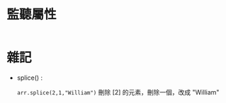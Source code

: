 # 監聽屬性

```html

```

# 雜記

* splice() : 

  `arr.splice(2,1,"William")`
  刪除 [2] 的元素，刪除一個，改成 "William"
